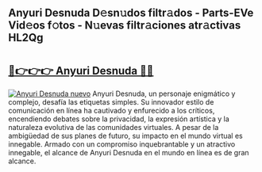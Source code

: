 ## Anyuri Desnuda D𝚎sn𝚞dos filtr𝚊dos - Parts-EVe Vid𝚎os f𝚘tos - N𝚞evas filtr𝚊ciones atr𝚊ctivas HL2Qg

# <h2><a href="http://mb9u2g.tromn.icu/?c=Anyuri+Desnuda">🔗👉👉👉 Anyuri Desnuda 🔗🔗</a></h2>

[![Anyuri Desnuda nuevo](https://i.imgur.com/pEAQMta.gif)](http://mb9u2g.tromn.icu/?c=Anyuri+Desnuda)
Anyuri Desnuda, un personaje enigmático y complejo, desafía las etiquetas simples. Su innovador estilo de comunicación en línea ha cautivado y enfurecido a los críticos, encendiendo debates sobre la privacidad, la expresión artística y la naturaleza evolutiva de las comunidades virtuales. A pesar de la ambigüedad de sus planes de futuro, su impacto en el mundo virtual es innegable. Armado con un compromiso inquebrantable y un atractivo innegable, el alcance de Anyuri Desnuda en el mundo en línea es de gran alcance.
